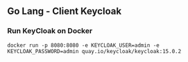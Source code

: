 ## Go Lang - Client Keycloak

### Run KeyCloak on Docker
`docker run -p 8080:8080 -e KEYCLOAK_USER=admin -e KEYCLOAK_PASSWORD=admin quay.io/keycloak/keycloak:15.0.2`
